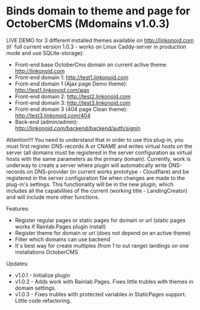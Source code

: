 Binds domain to theme and page for OctoberCMS (Mdomains v1.0.3)
===============================================================

LIVE DEMO for 3 different installed themes available on http://linkonoid.com (it` full current version 1.0.3 - works on Linux Caddy-server in production mode and use SQLite-storage):

- Front-end base OctoberCms domain on current active theme: http://linkonoid.com
- Front-end domain 1: http://test1.linkonoid.com
- Front-end domain 1 (Ajax page Demo theme): http://test1.linkonoid.com/ajax
- Front-end domain 2: http://test2.linkonoid.com
- Front-end domain 3: http://test3.linkonoid.com
- Front-end domain 3 (404 page Clean theme): http://test3.linkonoid.com/404
- Back-end (admin/admin): http://linkonoid.com/backend/backend/auth/signin

Attention!!! You need to understand that in order to use this plug-in, you must first register DNS-records A or CNAME and writes virtual hosts on the server (all domains must be registered in the server configuration as virtual hosts with the same parameters as the primary domain). Currently, work is underway to create a server where plugin will automatically write DNS-records on DNS-provider (in current works prototype - Cloudflare) and be registered in the server configuration file when changes are made to the plug-in's settings. This functionality will be in the new plugin, which includes all the capabilities of the current (working title - LandingCreator) and will include more other functions.

Features:

- Register regular pages or static pages for domain or url (static pages works if Rainlab.Pages plugin install)
- Register theme for domain or url (does not depend on an active theme)
- Filter which domains can use backend
- It`s best way for create multiples (from 1 to out range) landings on one installations OctoberCMS

Updates:

- v1.0.1 - Initialize plugin
- v1.0.2 - Adds work with Rainlab.Pages. Fixes little trubles with themes in domain settings.
- v1.0.3 - Fixes trubles with protected variables in StaticPages support. Little code refactoring.


